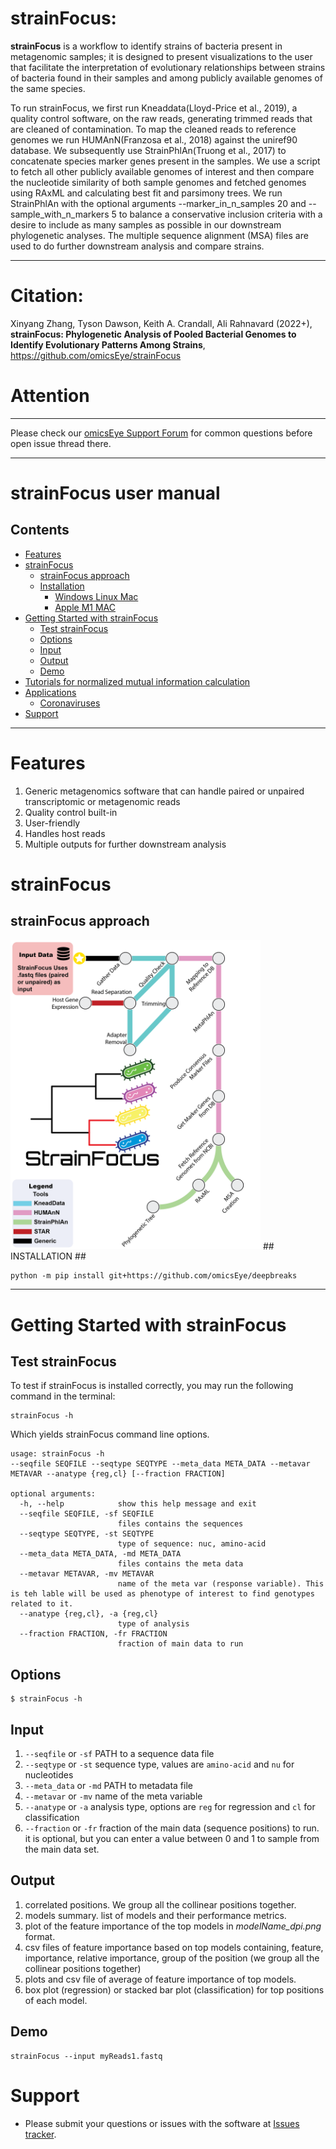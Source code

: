 # strainFocus: #

**strainFocus** is a workflow to identify strains of bacteria present in metagenomic samples; it is designed to present visualizations to the user that facilitate the interpretation of evolutionary relationships between strains of bacteria found in their samples and among publicly available genomes of the same species.

To run strainFocus, we first run Kneaddata(Lloyd-Price et al., 2019), a quality control software, on the raw reads, generating trimmed reads that are cleaned of contamination. To map the cleaned reads to reference genomes we run HUMAnN(Franzosa et al., 2018) against the uniref90 database. We subsequently use StrainPhlAn(Truong et al., 2017) to concatenate species marker genes present in the samples. We use a script to fetch all other publicly available genomes of interest and then compare the nucleotide similarity of both sample genomes and fetched genomes using RAxML and calculating best fit and parsimony trees. We run StrainPhlAn with the optional arguments --marker_in_n_samples 20 and --sample_with_n_markers 5 to balance a conservative inclusion criteria with a desire to include as many samples as possible in our downstream phylogenetic analyses. The multiple sequence alignment (MSA) files are used to do further downstream analysis and compare strains. 

---

# Citation: #
 Xinyang Zhang, Tyson Dawson, Keith A. Crandall, Ali Rahnavard (2022+), **strainFocus: Phylogenetic Analysis of Pooled Bacterial Genomes to Identify Evolutionary Patterns Among Strains**, https://github.com/omicsEye/strainFocus

# Attention # 
----

Please check our [omicsEye Support Forum](https://forum.omicsEye.org) for common questions before open issue thread there.

----

# strainFocus user manual

## Contents ##
* [Features](#features)
* [strainFocus](#strainFocus)
    * [strainFocus approach](#strainFocus-approach)
    * [Installation](#installation)
      * [Windows Linux Mac](#Windows-Linux-Mac)
      * [Apple M1 MAC](#apple-m1-mac)
* [Getting Started with strainFocus](#getting-started-with-strainFocus)
    * [Test strainFocus](#test-omeClust)
    * [Options](#options) 
    * [Input](#input)
    * [Output](#output)
    * [Demo](#demo)
* [Tutorials for normalized mutual information calculation](#tutorials-for-normalized-mutual-information-calculation)
* [Applications](#applications)
  * [Coronaviruses](#coronaviruses)
* [Support](#Support)
------------------------------------------------------------------------------------------------------------------------------
# Features #
1. Generic metagenomics software that can handle paired or unpaired transcriptomic or metagenomic reads
2. Quality control built-in
3. User-friendly
4. Handles host reads
5. Multiple outputs for further downstream analysis
# strainFocus #
## strainFocus approach ##
<img src="/StrainFocusOverview-01.png" width="400">
## INSTALLATION ##

```commandline
python -m pip install git+https://github.com/omicsEye/deepbreaks
```

------------------------------------------------------------------------------------------------------------------------------

# Getting Started with strainFocus #

## Test strainFocus ##

To test if strainFocus is installed correctly, you may run the following command in the terminal:

```#!cmd
strainFocus -h
```
Which yields strainFocus command line options.
```commandline
usage: strainFocus -h 
--seqfile SEQFILE --seqtype SEQTYPE --meta_data META_DATA --metavar METAVAR --anatype {reg,cl} [--fraction FRACTION]

optional arguments:
  -h, --help            show this help message and exit
  --seqfile SEQFILE, -sf SEQFILE
                        files contains the sequences
  --seqtype SEQTYPE, -st SEQTYPE
                        type of sequence: nuc, amino-acid
  --meta_data META_DATA, -md META_DATA
                        files contains the meta data
  --metavar METAVAR, -mv METAVAR
                        name of the meta var (response variable). This is teh lable will be used as phenotype of interest to find genotypes related to it.
  --anatype {reg,cl}, -a {reg,cl}
                        type of analysis
  --fraction FRACTION, -fr FRACTION
                        fraction of main data to run
```


## Options ##

```
$ strainFocus -h
```
## Input ##
1. `--seqfile` or `-sf` PATH to a sequence data file
2. `--seqtype` or `-st` sequence type, values are `amino-acid` and `nu` for nucleotides
3. `--meta_data` or `-md` PATH to metadata file
4. `--metavar` or `-mv` name of the meta variable
5. `--anatype` or `-a` analysis type, options are `reg` for regression and `cl` for classification
6. `--fraction` or `-fr` fraction of the main data (sequence positions) to run. it is optional, 
but you can enter a value between 0 and 1 to sample from the main data set.
## Output ##  
1. correlated positions. We group all the collinear positions together.
2. models summary. list of models and their performance metrics.
3. plot of the feature importance of the top models in *modelName_dpi.png* format.
4. csv files of feature importance based on top models containing, feature, importance, relative importance, 
group of the position (we group all the collinear positions together)
5. plots and csv file of average of feature importance of top models.
6. box plot (regression) or stacked bar plot (classification) for top positions of each model.

## Demo ##
```commandline
strainFocus --input myReads1.fastq
```

# Support #

* Please submit your questions or issues with the software at [Issues tracker](https://github.com/omicsEye/strainFocus/issues).

